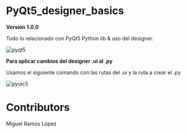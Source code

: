 # PyQt5_designer_basics
**Versión 1.0.0**

Todo lo relacionado con PyQt5 Python lib & uso del designer.

![pyqt5](https://user-images.githubusercontent.com/71699683/148649139-700ad06e-bba5-4fe5-b8b2-fb3477768b27.png)


**Para aplicar cambios del designer .ui al .py** 

Usamos el siguiente comando con las rutas del .ui y la ruta a crear el .py

![pyuic5](https://user-images.githubusercontent.com/71699683/148649026-07e35167-882b-4f6a-b2cb-88763edd87be.PNG)
# Contributors

Miguel Ramos López
